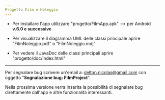 ```yaml
---
Progetto Film e Noleggio
---
```


- Per installare l'app utilizzare "progetto/FilmApp.apk" --> per Android **v.6.0 e successive**

- Per visualizzare il diagramma UML delle classi principale aprire "FilmNoleggio.pdf" o "FilmNoleggio.mdj"

- Per vedere il JavaDoc delle classi principali aprire "progetto/doc/index.html"

---

Per segnalare bug scrivere un'email a: delton.nicolas@gmail.com con oggetto "**Segnalazione bug: FilmProject**".

Nella prossima versione verra inserita la possibilità di segnalare bug direttamente dall'app e altre funzionalità interessanti.
